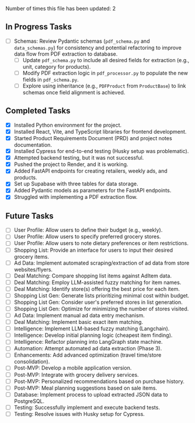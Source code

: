 Number of times this file has been updated: 2

## In Progress Tasks

- [ ] Schemas: Review Pydantic schemas (`pdf_schema.py` and `data_schemas.py`) for consistency and potential refactoring to improve data flow from PDF extraction to database.
  - [ ] Update `pdf_schema.py` to include all desired fields for extraction (e.g., unit, category for products).
  - [ ] Modify PDF extraction logic in `pdf_processor.py` to populate the new fields in `pdf_schema.py`.
  - [ ] Explore using inheritance (e.g., `PDFProduct` from `ProductBase`) to link schemas once field alignment is achieved.

## Completed Tasks

- [x] Installed Python environment for the project.
- [x] Installed React, Vite, and TypeScript libraries for frontend development.
- [x] Started Product Requirements Document (PRD) and project notes documentation.
- [x] Installed Cypress for end-to-end testing (Husky setup was problematic).
- [x] Attempted backend testing, but it was not successful.
- [x] Pushed the project to Render, and it is working.
- [x] Added FastAPI endpoints for creating retailers, weekly ads, and products.
- [x] Set up Supabase with three tables for data storage.
- [x] Added Pydantic models as parameters for the FastAPI endpoints.
- [x] Struggled with implementing a PDF extraction flow.

## Future Tasks

- [ ] User Profile: Allow users to define their budget (e.g., weekly).
- [ ] User Profile: Allow users to specify preferred grocery stores.
- [ ] User Profile: Allow users to note dietary preferences or item restrictions.
- [ ] Shopping List: Provide an interface for users to input their desired grocery items.
- [ ] Ad Data: Implement automated scraping/extraction of ad data from store websites/flyers.
- [ ] Deal Matching: Compare shopping list items against AdItem data.
- [ ] Deal Matching: Employ LLM-assisted fuzzy matching for item names.
- [ ] Deal Matching: Identify store(s) offering the best price for each item.
- [ ] Shopping List Gen: Generate lists prioritizing minimal cost within budget.
- [ ] Shopping List Gen: Consider user's preferred stores in list generation.
- [ ] Shopping List Gen: Optimize for minimizing the number of stores visited.
- [ ] Ad Data: Implement manual ad data entry mechanism.
- [ ] Deal Matching: Implement basic exact item matching.
- [ ] Intelligence: Implement LLM-based fuzzy matching (Langchain).
- [ ] Intelligence: Develop initial planning logic (cheapest item finding).
- [ ] Intelligence: Refactor planning into LangGraph state machine.
- [ ] Automation: Attempt automated ad data extraction (Phase 3).
- [ ] Enhancements: Add advanced optimization (travel time/store consolidation).
- [ ] Post-MVP: Develop a mobile application version.
- [ ] Post-MVP: Integrate with grocery delivery services.
- [ ] Post-MVP: Personalized recommendations based on purchase history.
- [ ] Post-MVP: Meal planning suggestions based on sale items.
- [ ] Database: Implement process to upload extracted JSON data to PostgreSQL.
- [ ] Testing: Successfully implement and execute backend tests.
- [ ] Testing: Resolve issues with Husky setup for Cypress.
